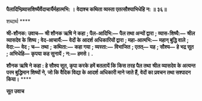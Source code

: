 **पैलादिभिव्र्यासशिष्यैर्वेदाचार्यैर्महात्मभि: ।** **वेदाश्च कथिता व्यस्ता एतत्सौश्याभिधेहि न: ॥ ३६॥** 

शब्दार्थ **** 

**श्री-शौनक: उवाच—** **श्री शौनक ऋषि ने कहा** **; पैल-आदिभि:—** **पैल तथा अन्यों द्वारा** **; व्यास-शिष्यै:—** **श्रील व्यासदेव के** **शिष्य** **; वेद-आचार्यै:—** **वेदों के आदर्श अधिकारियों द्वारा** **; महा-आत्मभि:—** **महान् बुद्धि वाले** **; वेदा:—** **वेद** **; च—** **तथा** **;** **कथिता:—** **कहा गया** **; व्यस्ता:—** **विभाजित** **; एतत्—** **यह** **; सौश्य—** **हे भद्र सूत** **; अभिधेहि—** **कृपया कह सुनायें** **; न:—** **हमसे।** **.** 

**शौनक ऋषि ने कहा : हे सौश्य सूत, कृपा करके हमें बतलायें कि किस तरह पैल तथा** **श्रील व्यासदेव के अत्यन्त परम बुद्धिमान शिष्यों ने, जो कि वैदिक विद्या के आदर्श** **अधिकारी माने जाते हैं, वेदों का प्रवचन तथा सश्पादन किया।** **** 

**सूत उवाच** 